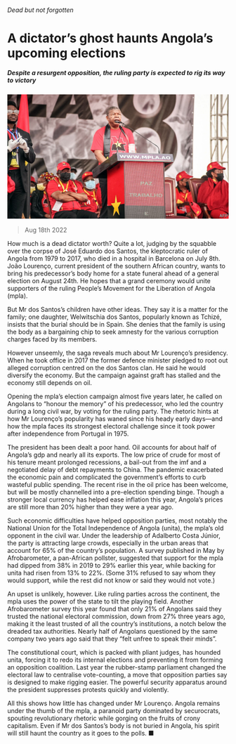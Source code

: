 ###### Dead but not forgotten

# A dictator’s ghost haunts Angola’s upcoming elections 

##### Despite a resurgent opposition, the ruling party is expected to rig its way to victory 

![image](images/20220820_MAP003.jpg) 

> Aug 18th 2022 

How much is a dead dictator worth? Quite a lot, judging by the squabble over the corpse of José Eduardo dos Santos, the kleptocratic ruler of Angola from 1979 to 2017, who died in a hospital in Barcelona on July 8th. João Lourenço, current president of the southern African country, wants to bring his predecessor’s body home for a state funeral ahead of a general election on August 24th. He hopes that a grand ceremony would unite supporters of the ruling People’s Movement for the Liberation of Angola (mpla).

But Mr dos Santos’s children have other ideas. They say it is a matter for the family; one daughter, Welwitschia dos Santos, popularly known as Tchizé, insists that the burial should be in Spain. She denies that the family is using the body as a bargaining chip to seek amnesty for the various corruption charges faced by its members. 

However unseemly, the saga reveals much about Mr Lourenço’s presidency. When he took office in 2017 the former defence minister pledged to root out alleged corruption centred on the dos Santos clan. He said he would diversify the economy. But the campaign against graft has stalled and the economy still depends on oil. 

Opening the mpla’s election campaign almost five years later, he called on Angolans to “honour the memory” of his predecessor, who led the country during a long civil war, by voting for the ruling party. The rhetoric hints at how Mr Lourenço’s popularity has waned since his heady early days—and how the mpla faces its strongest electoral challenge since it took power after independence from Portugal in 1975. 

The president has been dealt a poor hand. Oil accounts for about half of Angola’s gdp and nearly all its exports. The low price of crude for most of his tenure meant prolonged recessions, a bail-out from the imf and a negotiated delay of debt repayments to China. The pandemic exacerbated the economic pain and complicated the government’s efforts to curb wasteful public spending. The recent rise in the oil price has been welcome, but will be mostly channelled into a pre-election spending binge. Though a stronger local currency has helped ease inflation this year, Angola’s prices are still more than 20% higher than they were a year ago. 

Such economic difficulties have helped opposition parties, most notably the National Union for the Total Independence of Angola (unita), the mpla’s old opponent in the civil war. Under the leadership of Adalberto Costa Júnior, the party is attracting large crowds, especially in the urban areas that account for 65% of the country’s population. A survey published in May by Afrobarometer, a pan-African pollster, suggested that support for the mpla had dipped from 38% in 2019 to 29% earlier this year, while backing for unita had risen from 13% to 22%. (Some 31% refused to say whom they would support, while the rest did not know or said they would not vote.) 

An upset is unlikely, however. Like ruling parties across the continent, the mpla uses the power of the state to tilt the playing field. Another Afrobarometer survey this year found that only 21% of Angolans said they trusted the national electoral commission, down from 27% three years ago, making it the least trusted of all the country’s institutions, a notch below the dreaded tax authorities. Nearly half of Angolans questioned by the same company two years ago said that they “felt unfree to speak their minds”.

The constitutional court, which is packed with pliant judges, has hounded unita, forcing it to redo its internal elections and preventing it from forming an opposition coalition. Last year the rubber-stamp parliament changed the electoral law to centralise vote-counting, a move that opposition parties say is designed to make rigging easier. The powerful security apparatus around the president suppresses protests quickly and violently. 

All this shows how little has changed under Mr Lourenço. Angola remains under the thumb of the mpla, a paranoid party dominated by securocrats, spouting revolutionary rhetoric while gorging on the fruits of crony capitalism. Even if Mr dos Santos’s body is not buried in Angola, his spirit will still haunt the country as it goes to the polls. ■

